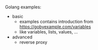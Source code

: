 Golang examples:

* basic 
    * examples contains introduction from https://gobyexample.com/variables
    * like variables, lists, values, ...
* advanced
    * reverse proxy